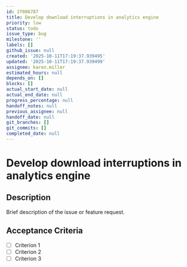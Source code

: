 ```yaml
---
id: 2f086787
title: Develop download interruptions in analytics engine
priority: low
status: todo
issue_type: bug
milestone: ''
labels: []
github_issue: null
created: '2025-10-11T17:19:37.939495'
updated: '2025-10-11T17:19:37.939499'
assignee: karen.miller
estimated_hours: null
depends_on: []
blocks: []
actual_start_date: null
actual_end_date: null
progress_percentage: null
handoff_notes: null
previous_assignee: null
handoff_date: null
git_branches: []
git_commits: []
completed_date: null
---
```


# Develop download interruptions in analytics engine

## Description

Brief description of the issue or feature request.

## Acceptance Criteria

- [ ] Criterion 1
- [ ] Criterion 2
- [ ] Criterion 3